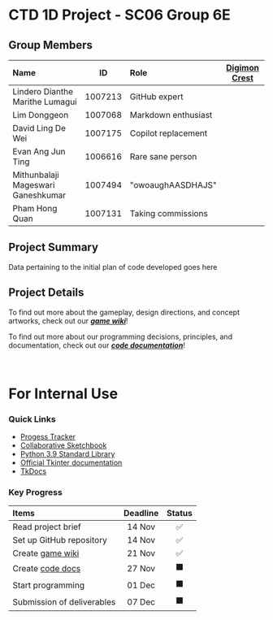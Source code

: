 # CTD 1D Project - SC06 Group 6E
## Group Members
| Name                               | ID      | Role                | [Digimon Crest](https://digimon.fandom.com/wiki/Crests) |
| :--------------------------------- | :-----: | :------------------ | :----------: |
| Lindero Dianthe Marithe Lumagui    | 1007213 | GitHub expert       |              |
| Lim Donggeon                       | 1007068 | Markdown enthusiast |              |
| David Ling De Wei                  | 1007175 | Copilot replacement |              |
| Evan Ang Jun Ting                  | 1006616 | Rare sane person    |              |
| Mithunbalaji Mageswari Ganeshkumar | 1007494 | "owoaughAASDHAJS"   |              |
| Pham Hong Quan                     | 1007131 | Taking commissions  |              |

## Project Summary
Data pertaining to the initial plan of code developed goes here

## Project Details
To find out more about the gameplay, design directions, and concept artworks, check out our [***game wiki***](Game_wiki.md)!

To find out more about our programming decisions, principles, and documentation, check out our [***code documentation***](Code_documentation.md)!

<br>

# For Internal Use
### Quick Links
- [Progess Tracker](https://sanalog.notion.site/889e31923ee34c17b81921d9106d6d3a?v=1e52cd7881d34aecbbef3fabb7da94b3)
- [Collaborative Sketchbook](https://magma.com/d/nsQyi1jE0h)
- [Python 3.9 Standard Library](https://docs.python.org/3.9/library/)
- [Official Tkinter documentation](https://docs.python.org/3/library/tk.html)
- [TkDocs](https://tkdocs.com/about.html)

### Key Progress 
| Items                                 | Deadline | Status |
| :-----------------------------------------| :------: | :----: |
| Read project brief                        | 14 Nov   | ✅
| Set up GitHub repository                  | 14 Nov   | ✅
| Create [game wiki](Game_wiki.md)          | 21 Nov   | ✅
| Create [code docs](Code_documentation.md) | 27 Nov   | ⬛
| Start programming                         | 01 Dec   | ⬛
| Submission of deliverables                | 07 Dec   | ⬛
